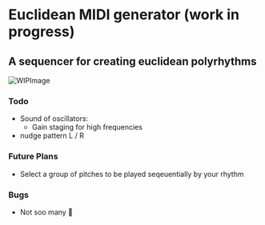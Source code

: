 # Euclidean MIDI generator (work in progress)
## A sequencer for creating euclidean polyrhythms
![WIPImage](https://i.imgur.com/XUgR22l.pngl)

### Todo
- Sound of oscillators:
  - Gain staging for high frequencies
- nudge pattern L / R

### Future Plans
- Select a group of pitches to be played seqeuentially by your rhythm

### Bugs
- Not soo many 🤠
